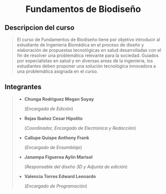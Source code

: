 # <p align="center"> Fundamentos de Biodiseño </p>

## Descripcion del curso

> El curso de Fundamentos de Biodiseño tiene por objetivo introducir al estudiante de Ingeniería Biomédica en el proceso de diseño y elaboración de propuestas tecnológicas en salud desarrolladas con el fin de resolver una problemática relevante para la sociedad. Guiados por especialistas en salud y en diversas areas de la ingenieria, los estudiantes deben proponer una solución tecnológica innovadora a una problemática asignada en el curso.
 
## Integrantes

> * **Chunga Rodriguez Megan Suyay**
>
>   (_Encargada de Edición_)
> 
> * **Rojas Ibañez Cesar Hipolito**
>
>   (_Coordinador, Encargado de Electrónica y Redacción_)
> 
> * **Callupe Quispe Anthony Frank**
>
>   (_Encargado de Ensamblaje_)
> 
> * **Janampa Figueroa Aylin Marisol**
>
>   (_Responsable del diseño 3D y Adjunta de edición_)
> 
> * **Valencia Torres Edward Leonardo**
>
>   (_Encargado de Programación_)
> 

